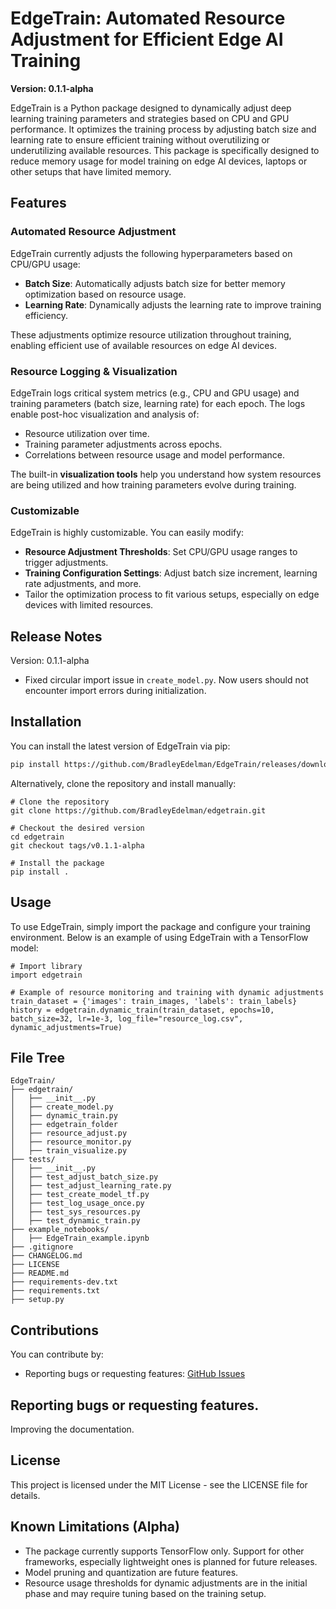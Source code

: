 # EdgeTrain: Automated Resource Adjustment for Efficient Edge AI Training  
**Version: 0.1.1-alpha**

EdgeTrain is a Python package designed to dynamically adjust deep learning training parameters and strategies based on CPU and GPU performance. It optimizes the training process by adjusting batch size and learning rate to ensure efficient training without overutilizing or underutilizing available resources. This package is specifically designed to reduce memory usage for model training on edge AI devices, laptops or other setups that have limited memory.  

## Features

### Automated Resource Adjustment
EdgeTrain currently adjusts the following hyperparameters based on CPU/GPU usage:
- **Batch Size**: Automatically adjusts batch size for better memory optimization based on resource usage.
- **Learning Rate**: Dynamically adjusts the learning rate to improve training efficiency.

These adjustments optimize resource utilization throughout training, enabling efficient use of available resources on edge AI devices.

### Resource Logging & Visualization
EdgeTrain logs critical system metrics (e.g., CPU and GPU usage) and training parameters (batch size, learning rate) for each epoch. The logs enable post-hoc visualization and analysis of:
- Resource utilization over time.
- Training parameter adjustments across epochs.
- Correlations between resource usage and model performance.
  
The built-in **visualization tools** help you understand how system resources are being utilized and how training parameters evolve during training.

### Customizable
EdgeTrain is highly customizable. You can easily modify:
- **Resource Adjustment Thresholds**: Set CPU/GPU usage ranges to trigger adjustments.
- **Training Configuration Settings**: Adjust batch size increment, learning rate adjustments, and more.
- Tailor the optimization process to fit various setups, especially on edge devices with limited resources.

## Release Notes
Version: 0.1.1-alpha
- Fixed circular import issue in `create_model.py`. Now users should not encounter import errors during initialization.

## Installation
You can install the latest version of EdgeTrain via pip:

```bash
pip install https://github.com/BradleyEdelman/EdgeTrain/releases/download/v0.1.1-alpha/edgetrain-0.1.1a0.tar.gz
```

Alternatively, clone the repository and install manually:

```
# Clone the repository
git clone https://github.com/BradleyEdelman/edgetrain.git

# Checkout the desired version
cd edgetrain
git checkout tags/v0.1.1-alpha

# Install the package
pip install .
```

## Usage
To use EdgeTrain, simply import the package and configure your training environment. Below is an example of using EdgeTrain with a TensorFlow model:
```
# Import library
import edgetrain

# Example of resource monitoring and training with dynamic adjustments
train_dataset = {'images': train_images, 'labels': train_labels}
history = edgetrain.dynamic_train(train_dataset, epochs=10, batch_size=32, lr=1e-3, log_file="resource_log.csv", dynamic_adjustments=True)
```

## File Tree
```
EdgeTrain/
├── edgetrain/
│   ├── __init__.py
│   ├── create_model.py
│   ├── dynamic_train.py
│   ├── edgetrain_folder
│   ├── resource_adjust.py
│   ├── resource_monitor.py
│   ├── train_visualize.py
├── tests/
│   ├── __init__.py
│   ├── test_adjust_batch_size.py
│   ├── test_adjust_learning_rate.py
│   ├── test_create_model_tf.py
│   ├── test_log_usage_once.py
│   ├── test_sys_resources.py
│   ├── test_dynamic_train.py
├── example_notebooks/
│   ├── EdgeTrain_example.ipynb
├── .gitignore
├── CHANGELOG.md
├── LICENSE
├── README.md
├── requirements-dev.txt
├── requirements.txt
├── setup.py
```

## Contributions
You can contribute by:
- Reporting bugs or requesting features: [GitHub Issues](https://github.com/BradleyEdelman/edgetrain/issues)

## Reporting bugs or requesting features.
Improving the documentation.

## License
This project is licensed under the MIT License - see the LICENSE file for details.

## Known Limitations (Alpha)
- The package currently supports TensorFlow only. Support for other frameworks, especially lightweight ones is planned for future releases.
- Model pruning and quantization are future features.
- Resource usage thresholds for dynamic adjustments are in the initial phase and may require tuning based on the training setup.
